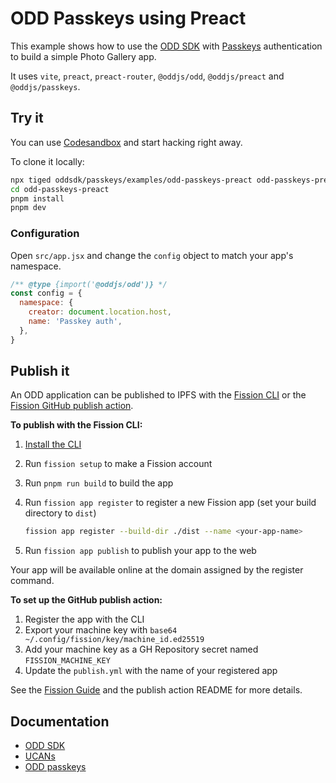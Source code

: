# ODD Passkeys using Preact

This example shows how to use the [ODD SDK](https://github.com/oddsdk/ts-odd) with [Passkeys](https://w3c.github.io/webauthn) authentication to build a simple Photo Gallery app.

It uses `vite`, `preact`, `preact-router`, `@oddjs/odd`, `@oddjs/preact` and `@oddjs/passkeys`.

## Try it

You can use [Codesandbox](https://githubbox.com/oddsdk/passkeys/tree/main/examples/odd-passkeys-preact) and start hacking right away.

To clone it locally:

```bash
npx tiged oddsdk/passkeys/examples/odd-passkeys-preact odd-passkeys-preact
cd odd-passkeys-preact
pnpm install
pnpm dev
```

### Configuration

Open `src/app.jsx` and change the `config` object to match your app's namespace.

```js
/** @type {import('@oddjs/odd')} */
const config = {
  namespace: {
    creator: document.location.host,
    name: 'Passkey auth',
  },
}
```

## Publish it

An ODD application can be published to IPFS with the [Fission CLI](https://guide.fission.codes/developers/cli) or the [Fission GitHub publish action](https://github.com/fission-suite/publish-action).

**To publish with the Fission CLI:**

1. [Install the CLI](https://guide.fission.codes/developers/installation)
2. Run `fission setup` to make a Fission account
3. Run `pnpm run build` to build the app
4. Run `fission app register` to register a new Fission app (set your build directory to `dist`)

   ```bash
   fission app register --build-dir ./dist --name <your-app-name>
   ```

5. Run `fission app publish` to publish your app to the web

Your app will be available online at the domain assigned by the register command.

**To set up the GitHub publish action:**

1. Register the app with the CLI
2. Export your machine key with `base64 ~/.config/fission/key/machine_id.ed25519`
3. Add your machine key as a GH Repository secret named `FISSION_MACHINE_KEY`
4. Update the `publish.yml` with the name of your registered app

See the [Fission Guide](https://guide.fission.codes/developers/installation) and the publish action README for more details.

## Documentation

- [ODD SDK](https://docs.odd.dev/)
- [UCANs](https://ucans.xyz/)
- [ODD passkeys](oddsdk.github.io/passkeys/)
